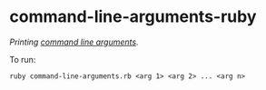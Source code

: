 # command-line-arguments-ruby

*Printing [command line arguments](http://rosettacode.org/wiki/Command-line_arguments).*

To run:
```
ruby command-line-arguments.rb <arg 1> <arg 2> ... <arg n>
```
